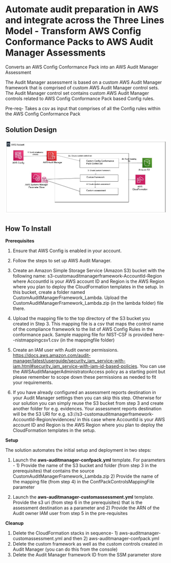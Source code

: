 <p align="center">
</p>

# Automate audit preparation in AWS and integrate across the Three Lines Model - Transform AWS Config Conformance Packs to AWS Audit Manager Assessments

Converts an AWS Config Conformance Pack into an AWS Audit Manager Assessment

The Audit Manager assessment is based on a custom AWS Audit Manager framework that is comprised of custom AWS Audit Manager control sets. The Audit Manager control set contains custom AWS Audit Manager controls related to AWS Config Conformance Pack based Config rules.

Pre-req- Takes a csv as input that comprises of all the Config rules within the AWS Config Conformance Pack



## Solution Design

![](images/arch-diagram.png)


## How To Install

**Prerequisites**

1. Ensure that AWS Config is enabled in your account.

2. Follow the steps to set up AWS Audit Manager.

3. Create an Amazon Simple Storage Service (Amazon S3) bucket with the following name: s3-customauditmanagerframework-AccountId-Region where AccountId is your AWS account ID and Region is the AWS Region where you plan to deploy the CloudFormation templates in the setup. In this bucket, create a folder named CustomAuditManagerFramework_Lambda. Upload the CustomAuditManagerFramework_Lambda.zip (in the lambda folder) file there.

4. Upload the mapping file to the top directory of the S3 bucket you created in Step 3. This mapping file is a csv that maps the control name of the compliance framework to the list of AWS Config Rules in the conformance pack. Sample mapping file for NIST-CSF is provided here--nistmappingcsv1.csv (in the mappingfile folder) 

5. Create an IAM user with Audit owner permissions. https://docs.aws.amazon.com/audit-manager/latest/userguide/security_iam_service-with-iam.html#security_iam_service-with-iam-id-based-policies. You can use the AWSAuditManagerAdministratorAccess policy as a starting point but please remember to scope down these permissions as needed to fit your requirements.

6. If you have already configured an assessment reports destination in your Audit Manager settings then you can skip this step. Otherwise for our solution you can simply reuse the S3 bucket from step 3 and create another folder for e.g. evidences. Your assessment reports destination will be the S3 URI for e.g. s3://s3-customauditmanagerframework-AccountId-Region/evidences/ in this case where AccountId is your AWS account ID and Region is the AWS Region where you plan to deploy the CloudFormation templates in the setup.



**Setup** 

The solution automates the initial setup and deployment in two steps:

1.	Launch the **aws-auditmanager-confpack.yml** template. For parameters - 1) Provide the name of the S3 bucket and folder (from step 3 in the prerequisites) that contains the source CustomAuditManagerFramework_Lambda.zip 2) Provide the name of the mapping file (from step 4) in the ConfPackControlsMappingFile parameter

2. Launch the **aws-auditmanager-customassessment.yml** template. Provide the s3 uri (from step 6 in the prerequisites) that is the assessment destination as a parameter and 2) Provide the ARN of the Audit owner IAM user from step 5 in the pre-requisites

**Cleanup**

1. Delete the CloudFormation stacks in sequence- 1) aws-auditmanager-customassessment.yml and then 2) aws-auditmanager-confpack.yml
2. Delete the custom framework  as well as the custom controls created in Audit Manager (you can do this from the console)
3. Delete the Audit Manager framework ID from the SSM parameter store







